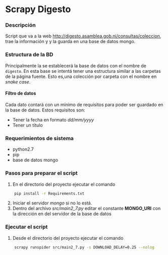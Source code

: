 # Scrapy Digesto
### Descripción

Script que va a la web http://digesto.asamblea.gob.ni/consultas/coleccion, trae la información y y la guarda en una base de datos mongo.

### Estructura de la BD

Principalmente la se establecerá la base de datos con el nombre de `digesto`. En esta base se intentá tener una estructura similar a las carpetas de la página fuente. Esto es,una colección por carpeta con el nombre en _snake case_.

#### Filtro de datos

Cada dato contará con un mínimo de requisitos para poder ser guardado en la base de datos. Estos requisitos son:

* Tener la fecha en formato _dd/mm/yyyy_
* Tener un título

### Requerimientos de sistema

* python2.7
* pip
* base de datos mongo

### Pasos para preparar el script

1. En el directorio del proyecto ejecutar el comando
```bash
    pip install -r Requirements.txt 
```
2. Iniciar el servidor _mongo_ si no lo está.
3. Dentro del archivo _src/main2_7.py_ editar el constante **MONGO_URI** con la dirección en del servidor de la base de datos


### Ejecutar el script

1. Desde el directorio del proyecto ejecutar el comando
```bash
    scrapy runspider src/main2_7.py -s DOWNLOAD_DELAY=0.25 --nolog
```

